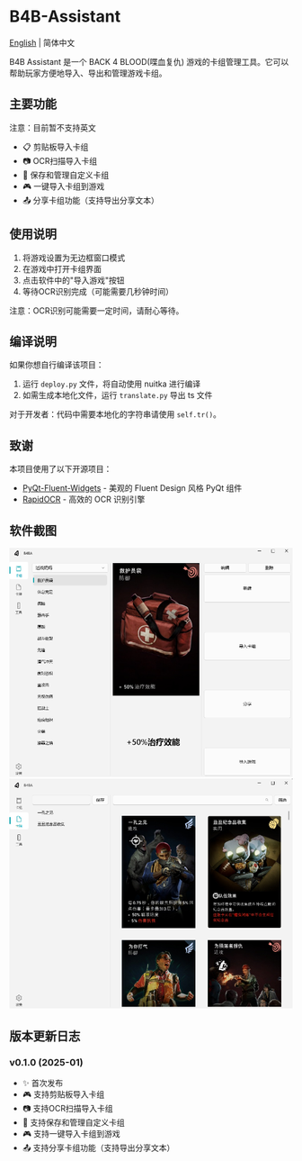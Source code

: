 # B4B-Assistant

[English](README_EN.md) | 简体中文

B4B Assistant 是一个 BACK 4 BLOOD(喋血复仇) 游戏的卡组管理工具。它可以帮助玩家方便地导入、导出和管理游戏卡组。

## 主要功能
注意：目前暂不支持英文

* 📋 剪贴板导入卡组
* 📷 OCR扫描导入卡组
* 💾 保存和管理自定义卡组
* 🎮 一键导入卡组到游戏
* 📤 分享卡组功能（支持导出分享文本）

## 使用说明

1. 将游戏设置为无边框窗口模式
2. 在游戏中打开卡组界面
3. 点击软件中的"导入游戏"按钮
4. 等待OCR识别完成（可能需要几秒钟时间）

注意：OCR识别可能需要一定时间，请耐心等待。


## 编译说明

如果你想自行编译该项目：

1. 运行 `deploy.py` 文件，将自动使用 nuitka 进行编译
2. 如需生成本地化文件，运行 `translate.py` 导出 ts 文件

对于开发者：代码中需要本地化的字符串请使用 `self.tr()`。

## 致谢

本项目使用了以下开源项目：

* [PyQt-Fluent-Widgets](https://github.com/zhiyiYo/PyQt-Fluent-Widgets) - 美观的 Fluent Design 风格 PyQt 组件
* [RapidOCR](https://github.com/RapidAI/RapidOCR) - 高效的 OCR 识别引擎

## 软件截图
![alt text](AppData/images/image.png)
![alt text](AppData/images/image-1.png)

## 版本更新日志

### v0.1.0 (2025-01)
* ✨ 首次发布
* 🎮 支持剪贴板导入卡组
* 📷 支持OCR扫描导入卡组
* 💾 支持保存和管理自定义卡组
* 🎮 支持一键导入卡组到游戏
* 📤 支持分享卡组功能（支持导出分享文本）
